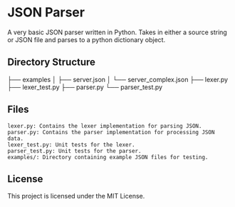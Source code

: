 # JSON Parser

A very basic JSON parser written in Python. Takes in either a source string or JSON file and parses to a python dictionary object.

## Directory Structure

├── examples
│   ├── server.json
│   └── server_complex.json
├── lexer.py
├── lexer_test.py
├── parser.py
└── parser_test.py

## Files

    lexer.py: Contains the lexer implementation for parsing JSON.
    parser.py: Contains the parser implementation for processing JSON data.
    lexer_test.py: Unit tests for the lexer.
    parser_test.py: Unit tests for the parser.
    examples/: Directory containing example JSON files for testing.

## License

This project is licensed under the MIT License.
